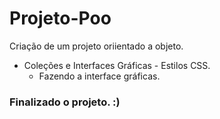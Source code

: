 # Projeto-Poo
Criação de um projeto oriientado a objeto.
- Coleções e Interfaces Gráficas - Estilos CSS.
    - Fazendo a interface gráficas.
### Finalizado o projeto. :)

